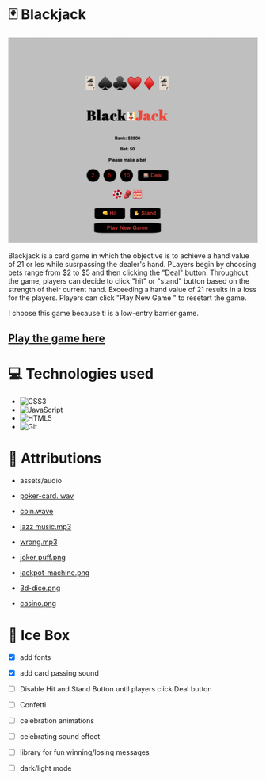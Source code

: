 # 🃏 Blackjack 

![Alt text](images/Gamepic-wide.png)
 
 Blackjack is a card game in which the objective is to achieve a hand value of 21 or les while susrpassing the dealer's hand. PLayers begin by choosing bets range from $2 to $5 and then clicking the "Deal" button. Throughout the game, players can decide to click "hit" or "stand" button based on the strength of their current hand. Exceeding a hand value of 21 results in a loss for the players. Players can click "Play New Game " to resetart the game. 

 I choose this game because ti is a low-entry barrier game. 

## **[Play the game here](https://blackjack-jw-1.netlify.app/)**

# 💻 Technologies used 

* <a>![CSS3](https://img.shields.io/badge/css3-%231572B6.svg?style=for-the-badge&logo=css3&logoColor=white)</a>
* <a>![JavaScript](https://img.shields.io/badge/javascript-%23323330.svg?style=for-the-badge&logo=javascript&logoColor=%23F7DF1E)</a>
* <a>![HTML5](https://img.shields.io/badge/html5-%23E34F26.svg?style=for-the-badge&logo=html5&logoColor=white)</a>
* <a>![Git](https://img.shields.io/badge/git-%23F05033.svg?style=for-the-badge&logo=git&logoColor=white)</a>

# 💌 Attributions 
* assets/audio

* [poker-card. wav](https://freesound.org/people/fartheststar/sounds/201808/#comments)
* [coin.wave](https://freesound.org/people/LittleRobotSoundFactory/sounds/276220/)

* [jazz music.mp3](https://freesound.org/people/NikoSardas/sounds/456797/)

* [wrong.mp3](https://freesound.org/people/jalastram/sounds/208883/)
* [joker puff.png](https://www.flaticon.com/free-icon/joker_594926)
* [jackpot-machine.png](https://www.flaticon.com/free-icon/jackpot-machine_2460454)
* [3d-dice.png](https://www.flaticon.com/free-icon/3d-dice_10490256)
* [casino.png](https://www.flaticon.com/free-icon/poker_1036781)





# 🧊 Ice Box  
- [x] add fonts
- [x] add card passing sound
- [ ] Disable Hit and Stand Button until players click Deal button
- [ ] Confetti
- [ ] celebration animations
- [ ] celebrating sound effect
- [ ] library for fun winning/losing messages
- [ ] dark/light mode





